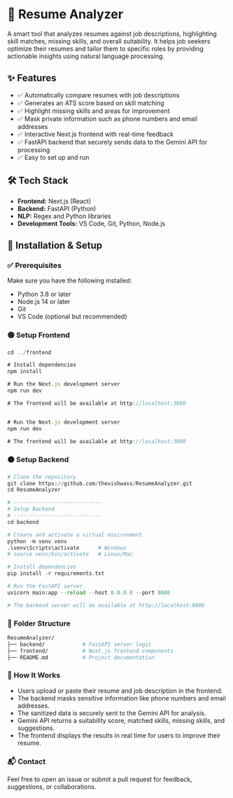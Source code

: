 # 📄 Resume Analyzer

A smart tool that analyzes resumes against job descriptions, highlighting skill matches, missing skills, and overall suitability. It helps job seekers optimize their resumes and tailor them to specific roles by providing actionable insights using natural language processing.


## ✨ Features

- ✅ Automatically compare resumes with job descriptions  
- ✅ Generates an ATS score based on skill matching
- ✅ Highlight missing skills and areas for improvement  
- ✅ Mask private information such as phone numbers and email addresses
- ✅ Interactive Next.js frontend with real-time feedback  
- ✅ FastAPI backend that securely sends data to the Gemini API for processing  
- ✅ Easy to set up and run



## 🛠 Tech Stack

- **Frontend:** Next.js (React)  
- **Backend:** FastAPI (Python)  
- **NLP:** Regex and Python libraries  
- **Development Tools:** VS Code, Git, Python, Node.js  


## 🚀 Installation & Setup

### ✅ Prerequisites

Make sure you have the following installed:

- Python 3.8 or later  
- Node.js 14 or later  
- Git  
- VS Code (optional but recommended)



### 🟢 Setup Frontend

``` javascript
cd ../frontend

# Install dependencies
npm install

# Run the Next.js development server
npm run dev

# The frontend will be available at http://localhost:3000


# Run the Next.js development server
npm run dev

# The frontend will be available at http://localhost:3000
```



### 🟠 Setup Backend

``` python
# Clone the repository
git clone https://github.com/thevishwass/ResumeAnalyzer.git
cd ResumeAnalyzer

# ----------------------------
# Setup Backend
# ----------------------------
cd backend

# Create and activate a virtual environment
python -m venv venv
.\venv\Scripts\activate      # Windows
# source venv/bin/activate   # Linux/Mac

# Install dependencies
pip install -r requirements.txt

# Run the FastAPI server
uvicorn main:app --reload --host 0.0.0.0 --port 8000

# The backend server will be available at http://localhost:8000
```

### 📂 Folder Structure
```bash
ResumeAnalyzer/
├── backend/            # FastAPI server logic
├── frontend/           # Next.js frontend components
├── README.md           # Project documentation
```

### 📌 How It Works

- Users upload or paste their resume and job description in the frontend.
- The backend masks sensitive information like phone numbers and email addresses.
- The sanitized data is securely sent to the Gemini API for analysis.
- Gemini API returns a suitability score, matched skills, missing skills, and suggestions.
- The frontend displays the results in real time for users to improve their resume.

### 📬 Contact

Feel free to open an issue or submit a pull request for feedback, suggestions, or collaborations.
